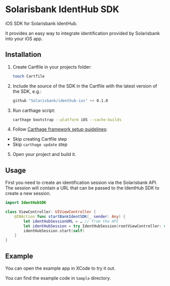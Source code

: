 # Solarisbank IdentHub SDK
iOS SDK for Solarisbank IdentHub.

It provides an easy way to integrate identification provided by Solarisbank into your iOS app.

## Installation

1. Create Cartfile in your projects folder:

    ```bash
    touch Cartfile
    ```

2. Include the source of the SDK in the Cartfile with the latest version of the SDK, e.g.:

    ```bash
    github "Solarisbank/identhub-ios" ~> 0.1.0 
    ```

3. Run carthage script:

    ```bash
    carthage bootstrap --platform iOS --cache-builds
    ```

4. Follow [Carthage framework setup guidelines](https://github.com/Carthage/Carthage#if-youre-building-for-ios-tvos-or-watchos):
- Skip creating Cartfile step
- Skip `carthage update` step

5. Open your project and build it.

## Usage
First you need to create an identification session via the Solarisbank API. The session will contain a URL that can be passed to the IdentHub SDK to create a new session.

```swift
import IdentHubSDK

class ViewController: UIViewController {
    @IBAction func startBankIdentSDK(_ sender: Any) {
        let identHubSessionURL = … // from the API
        let identHubSession = try IdentHubSession(rootViewController: self, sessionURL: identHubSessionURL)
        identHubSession.start(self)
    }
}
```

## Example
You can open the example app in XCode to try it out.

You can find the example code in `Sample` directory.